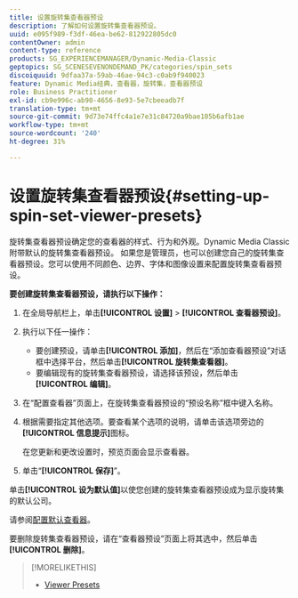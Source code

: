 ```yaml
---
title: 设置旋转集查看器预设
description: 了解如何设置旋转集查看器预设。
uuid: e095f989-f3df-46ea-be62-812922805dc0
contentOwner: admin
content-type: reference
products: SG_EXPERIENCEMANAGER/Dynamic-Media-Classic
geptopics: SG_SCENESEVENONDEMAND_PK/categories/spin_sets
discoiquuid: 9dfaa37a-59ab-46ae-94c3-c0ab9f940023
feature: Dynamic Media经典，查看器，旋转集，查看器预设
role: Business Practitioner
exl-id: cb9e996c-ab90-4656-8e93-5e7cbeeadb7f
translation-type: tm+mt
source-git-commit: 9d73e74ffc4a1e7e31c84720a9bae105b6afb1ae
workflow-type: tm+mt
source-wordcount: '240'
ht-degree: 31%

---
```


# 设置旋转集查看器预设{#setting-up-spin-set-viewer-presets}

旋转集查看器预设确定您的查看器的样式、行为和外观。Dynamic Media Classic附带默认的旋转集查看器预设。 如果您是管理员，也可以创建您自己的旋转集查看器预设。您可以使用不同颜色、边界、字体和图像设置来配置旋转集查看器预设。

**要创建旋转集查看器预设，请执行以下操作：**

1. 在全局导航栏上，单击&#x200B;**[!UICONTROL 设置]** > **[!UICONTROL 查看器预设]**。
1. 执行以下任一操作：

   * 要创建预设，请单击&#x200B;**[!UICONTROL 添加]**，然后在“添加查看器预设”对话框中选择平台，然后单击&#x200B;**[!UICONTROL 旋转集查看器]**。
   * 要编辑现有的旋转集查看器预设，请选择该预设，然后单击&#x200B;**[!UICONTROL 编辑]**。

1. 在“配置查看器”页面上，在旋转集查看器预设的“预设名称”框中键入名称。
1. 根据需要指定其他选项。要查看某个选项的说明，请单击该选项旁边的&#x200B;**[!UICONTROL 信息提示]**&#x200B;图标。

   在您更新和更改设置时，预览页面会显示查看器。

1. 单击“**[!UICONTROL 保存]**”。

单击&#x200B;**[!UICONTROL 设为默认值]**&#x200B;以使您创建的旋转集查看器预设成为显示旋转集的默认公司。

请参阅[配置默认查看器](application-setup.md#configuring_default_viewers)。

要删除旋转集查看器预设，请在“查看器预设”页面上将其选中，然后单击&#x200B;**[!UICONTROL 删除]**。

>[!MORELIKETHIS]
>
>* [Viewer Presets](application-setup.md#viewer_presets)

